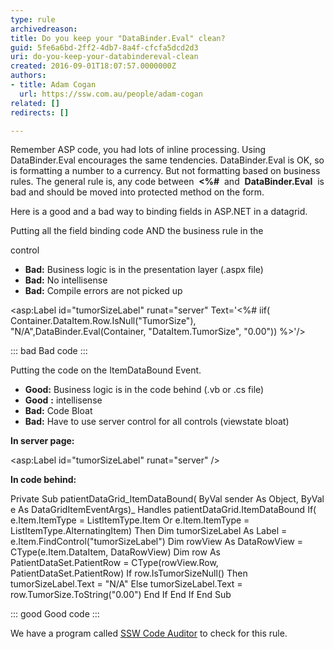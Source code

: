 ```yaml
---
type: rule
archivedreason: 
title: Do you keep your "DataBinder.Eval" clean?
guid: 5fe6a6bd-2ff2-4db7-8a4f-cfcfa5dcd2d3
uri: do-you-keep-your-databindereval-clean
created: 2016-09-01T18:07:57.0000000Z
authors:
- title: Adam Cogan
  url: https://ssw.com.au/people/adam-cogan
related: []
redirects: []

---
```


Remember ASP code, you had lots of inline processing. Using DataBinder.Eval encourages the same tendencies. DataBinder.Eval is OK, so is formatting a number to a currency. But not formatting based on business rules. The general rule is, any code between  **&lt;%#**  and  **DataBinder.Eval**  is bad and should be moved into protected method on the form.

Here is a good and a bad way to binding fields in ASP.NET in a datagrid.

Putting all the field binding code AND the business rule in the

control

* **Bad:** Business logic is in the presentation layer (.aspx file)
* **Bad:** No intellisense
* **Bad:** Compile errors are not picked up


<!--endintro-->



&lt;asp:Label id="tumorSizeLabel" runat="server" Text='&lt;%# iif( Container.DataItem.Row.IsNull("TumorSize"), "N/A",DataBinder.Eval(Container, "DataItem.TumorSize", "0.00")) %&gt;'/&gt;


::: bad
Bad code
:::


Putting the code on the ItemDataBound Event.

* **Good:** Business logic is in the code behind (.vb or .cs file)
* **Good** **:** intellisense
* **Bad:** Code Bloat
* **Bad:** Have to use server control for all controls (viewstate bloat)


**In server page:**

&lt;asp:Label id="tumorSizeLabel" runat="server" /&gt;

**In code behind:**

Private Sub patientDataGrid\_ItemDataBound( ByVal sender As Object, ByVal e As DataGridItemEventArgs)\_
Handles patientDataGrid.ItemDataBound
If( e.Item.ItemType = ListItemType.Item Or e.Item.ItemType = ListItemType.AlternatingItem) Then
Dim tumorSizeLabel As Label = e.Item.FindControl("tumorSizeLabel")
Dim rowView As DataRowView = CType(e.Item.DataItem, DataRowView)
Dim row As PatientDataSet.PatientRow = CType(rowView.Row, PatientDataSet.PatientRow)
If row.IsTumorSizeNull() Then
tumorSizeLabel.Text = "N/A"
Else
tumorSizeLabel.Text = row.TumorSize.ToString("0.00")
End If
End If
End Sub


::: good
 Good code 
:::


We have a program called [SSW Code Auditor](https&#58;//www.ssw.com.au/ssw/CodeAuditor/) to check for this rule.
